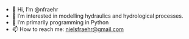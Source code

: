 - 👋 Hi, I’m @nfraehr
- 👀 I’m interested in modelling hydraulics and hydrological processes.
- 🌱 I’m primarily programming in Python
- 📫 How to reach me: nielsfraehr@gmail.com

<!---
nfraehr/nfraehr is a ✨ special ✨ repository because its `README.md` (this file) appears on your GitHub profile.
You can click the Preview link to take a look at your changes.
--->

